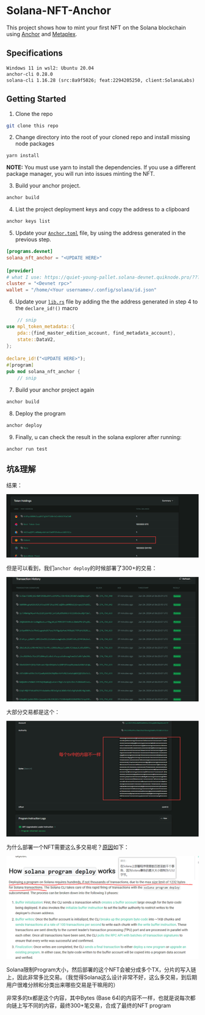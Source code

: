 # Solana-NFT-Anchor

This project shows how to mint your first NFT on the Solana blockchain using [Anchor](https://www.anchor-lang.com/) and [Metaplex](https://www.anchor-lang.com/).

## Specifications

```
Windows 11 in wsl2: Ubuntu 20.04
anchor-cli 0.28.0
solana-cli 1.16.28 (src:8a9f5026; feat:2294205250, client:SolanaLabs)
```

## Getting Started

1. Clone the repo

```bash
git clone this repo
```

2. Change directory into the root of your cloned repo and install missing node packages

```bash
yarn install
```

**NOTE:** You must use yarn to install the dependencies. If you use a different package manager, you will run into issues minting the NFT.

3. Build your anchor project.

```bash
anchor build
```

4. List the project deployment keys and copy the address to a clipboard

```bash
anchor keys list
```

5. Update your [`Anchor.toml`](Anchor.toml) file, by using the address generated in the previous step. 

```toml
[programs.devnet]
solana_nft_anchor = "<UPDATE HERE>"

[provider]
# what I use: https://quiet-young-pallet.solana-devnet.quiknode.pro/???
cluster = "<Devnet rpc>"
wallet = "/home/<Your username>/.config/solana/id.json"
```

6. Update your [`lib.rs`](programs/solana-nft-anchor/src//lib.rs) file by adding the the address generated in step 4 to the `declare_id!()` macro

```rust
    // snip
use mpl_token_metadata::{
    pda::{find_master_edition_account, find_metadata_account},
    state::DataV2,
};

declare_id!("<UPDATE HERE>");
#[program]
pub mod solana_nft_anchor {
    // snip
```

7. Build your anchor project again

```bash
anchor build
```

8. Deploy the program

```bash
anchor deploy
```

9. Finally, u can check the result in the solana explorer after running: 

```
anchor run test
```

## 坑&理解

结果：

![image-20240124150027322](README/image-20240124150027322.png)

但是可以看到，我们`anchor deploy`的时候部署了300+的交易：

![image-20240124150241780](README/image-20240124150241780.png)

大部分交易都是这个：

![image-20240124150419174](README/image-20240124150419174.png)

为什么部署一个NFT需要这么多交易呢？[原因](https://docs.solana.com/developing/on-chain-programs/deploying)如下：

![image-20240124150450424](README/image-20240124150450424.png)

Solana限制Program大小，然后部署的这个NFT会被分成多个TX，分片的写入链上，因此非常多比交易。（我觉得Solana这么设计非常不好，这么多交易，到后期用户很难分辨和分类出来哪些交易是干嘛用的）

非常多的tx都是这个内容，其中Bytes (Base 64)的内容不一样，也就是说每次都向链上写不同的内容，最终300+笔交易，合成了最终的NFT program
